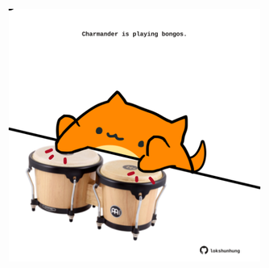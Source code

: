 <!-- built at 27/03/2024, 12:00:49 UTC -->
<p align="center">
  <img width="500" height="500" src="./ReadmeImage.svg">
</p>
